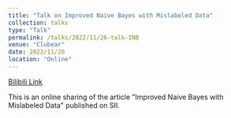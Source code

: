 ```yaml
---
title: "Talk on Improved Naive Bayes with Mislabeled Data"
collection: talks
type: "Talk"
permalink: /talks/2022/11/26-talk-INB
venue: "Clubear"
date: 2022/11/26
location: "Online"
---
```


[Bilibili Link](https://www.bilibili.com/video/BV1mS421A7Ho/?share_source=copy_web&vd_source=47589a897f88b176db158225dfea15c0)

This is an online sharing of the article &quot;Improved Naive Bayes with Mislabeled Data&quot; published on SII.
